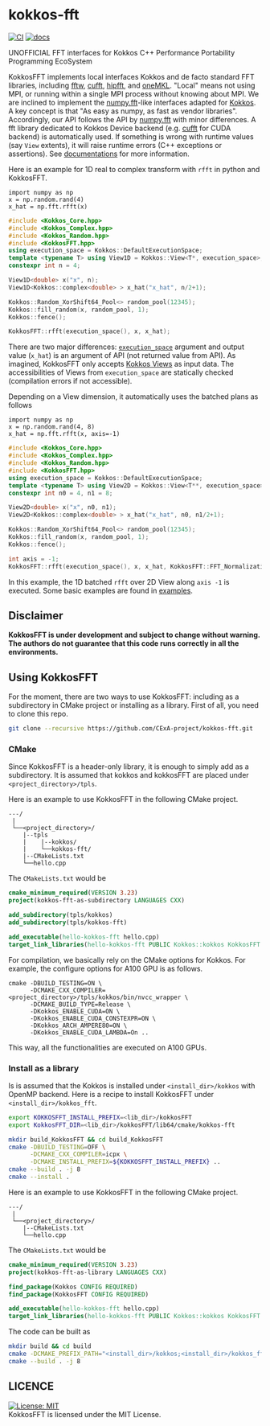 # kokkos-fft

[![CI](https://github.com/CExA-project/kokkos-fft/actions/workflows/build_test.yaml/badge.svg)](https://github.com/CExA-project/kokkos-fft/actions)
[![docs](https://readthedocs.org/projects/kokkosfft/badge/?version=latest)](https://kokkosfft.readthedocs.io/en/latest/?badge=latest)

UNOFFICIAL FFT interfaces for Kokkos C++ Performance Portability Programming EcoSystem

KokkosFFT implements local interfaces Kokkos and de facto standard FFT libraries, including [fftw](http://www.fftw.org), [cufft](https://developer.nvidia.com/cufft), [hipfft](https://github.com/ROCm/hipFFT), and [oneMKL](https://spec.oneapi.io/versions/latest/elements/oneMKL/source/index.html). "Local" means not using MPI, or running within a single MPI process without knowing about MPI. We are inclined to implement the [numpy.fft](https://numpy.org/doc/stable/reference/routines.fft.html)-like interfaces adapted for [Kokkos](https://github.com/kokkos/kokkos).
A key concept is that "As easy as numpy, as fast as vendor libraries". Accordingly, our API follows the API by [numpy.fft](https://numpy.org/doc/stable/reference/routines.fft.html) with minor differences. A fft library dedicated to Kokkos Device backend (e.g. [cufft](https://developer.nvidia.com/cufft) for CUDA backend) is automatically used. If something is wrong with runtime values (say `View` extents), it will raise runtime errors (C++ exceptions or assertions). See [documentations](https://kokkosfft.readthedocs.io/) for more information. 

Here is an example for 1D real to complex transform with `rfft` in python and KokkosFFT.
```python3
import numpy as np
x = np.random.rand(4)
x_hat = np.fft.rfft(x)
```

```C++
#include <Kokkos_Core.hpp>
#include <Kokkos_Complex.hpp>
#include <Kokkos_Random.hpp>
#include <KokkosFFT.hpp>
using execution_space = Kokkos::DefaultExecutionSpace;
template <typename T> using View1D = Kokkos::View<T*, execution_space>;
constexpr int n = 4;

View1D<double> x("x", n);
View1D<Kokkos::complex<double> > x_hat("x_hat", n/2+1);

Kokkos::Random_XorShift64_Pool<> random_pool(12345);
Kokkos::fill_random(x, random_pool, 1);
Kokkos::fence();

KokkosFFT::rfft(execution_space(), x, x_hat);
```

There are two major differences: [`execution_space`](https://kokkos.org/kokkos-core-wiki/API/core/execution_spaces.html) argument and output value (`x_hat`) is an argument of API (not returned value from API). As imagined, KokkosFFT only accepts [Kokkos Views](https://kokkos.org/kokkos-core-wiki/API/core/View.html) as input data. The accessibilities of Views from `execution_space` are statically checked (compilation errors if not accessible).

Depending on a View dimension, it automatically uses the batched plans as follows
```python3
import numpy as np
x = np.random.rand(4, 8)
x_hat = np.fft.rfft(x, axis=-1)
```

```C++
#include <Kokkos_Core.hpp>
#include <Kokkos_Complex.hpp>
#include <Kokkos_Random.hpp>
#include <KokkosFFT.hpp>
using execution_space = Kokkos::DefaultExecutionSpace;
template <typename T> using View2D = Kokkos::View<T**, execution_space>;
constexpr int n0 = 4, n1 = 8;

View2D<double> x("x", n0, n1);
View2D<Kokkos::complex<double> > x_hat("x_hat", n0, n1/2+1);

Kokkos::Random_XorShift64_Pool<> random_pool(12345);
Kokkos::fill_random(x, random_pool, 1);
Kokkos::fence();

int axis = -1;
KokkosFFT::rfft(execution_space(), x, x_hat, KokkosFFT::FFT_Normalization::BACKWARD, axis); // FFT along -1 axis and batched along 0th axis
```

In this example, the 1D batched `rfft` over 2D View along `axis -1` is executed. Some basic examples are found in [examples](https://github.com/CExA-project/kokkos-fft/tree/main/examples).

## Disclaimer
**KokkosFFT is under development and subject to change without warning. The authors do not guarantee that this code runs correctly in all the environments.**

## Using KokkosFFT
For the moment, there are two ways to use KokkosFFT: including as a subdirectory in CMake project or installing as a library. First of all, you need to clone this repo.
```bash
git clone --recursive https://github.com/CExA-project/kokkos-fft.git
```

### CMake
Since KokkosFFT is a header-only library, it is enough to simply add as a subdirectory. It is assumed that kokkos and kokkosFFT are placed under `<project_directory>/tpls`.

Here is an example to use KokkosFFT in the following CMake project.
```
---/
 |
 └──<project_directory>/
    |--tpls
    |    |--kokkos/
    |    └──kokkos-fft/
    |--CMakeLists.txt
    └──hello.cpp
```

The `CMakeLists.txt` would be
```CMake
cmake_minimum_required(VERSION 3.23)
project(kokkos-fft-as-subdirectory LANGUAGES CXX)

add_subdirectory(tpls/kokkos)
add_subdirectory(tpls/kokkos-fft)

add_executable(hello-kokkos-fft hello.cpp)
target_link_libraries(hello-kokkos-fft PUBLIC Kokkos::kokkos KokkosFFT::fft)
```

For compilation, we basically rely on the CMake options for Kokkos. For example, the configure options for A100 GPU is as follows.
```
cmake -DBUILD_TESTING=ON \
      -DCMAKE_CXX_COMPILER=<project_directory>/tpls/kokkos/bin/nvcc_wrapper \
      -DCMAKE_BUILD_TYPE=Release \
      -DKokkos_ENABLE_CUDA=ON \
      -DKokkos_ENABLE_CUDA_CONSTEXPR=ON \
      -DKokkos_ARCH_AMPERE80=ON \
      -DKokkos_ENABLE_CUDA_LAMBDA=On ..
```
This way, all the functionalities are executed on A100 GPUs.

### Install as a library
Is is assumed that the Kokkos is installed under `<install_dir>/kokkos` with OpenMP backend. Here is a recipe to install KokkosFFT under `<install_dir>/kokkos_fft`.

```bash
export KOKKOSFFT_INSTALL_PREFIX=<lib_dir>/kokkosFFT
export KokkosFFT_DIR=<lib_dir>/kokkosFFT/lib64/cmake/kokkos-fft

mkdir build_KokkosFFT && cd build_KokkosFFT
cmake -DBUILD_TESTING=OFF \
      -DCMAKE_CXX_COMPILER=icpx \
      -DCMAKE_INSTALL_PREFIX=${KOKKOSFFT_INSTALL_PREFIX} ..
cmake --build . -j 8
cmake --install .
```

Here is an example to use KokkosFFT in the following CMake project.
```
---/
 |
 └──<project_directory>/
    |--CMakeLists.txt
    └──hello.cpp
```

The `CMakeLists.txt` would be
```CMake
cmake_minimum_required(VERSION 3.23)
project(kokkos-fft-as-library LANGUAGES CXX)

find_package(Kokkos CONFIG REQUIRED)
find_package(KokkosFFT CONFIG REQUIRED)

add_executable(hello-kokkos-fft hello.cpp)
target_link_libraries(hello-kokkos-fft PUBLIC Kokkos::kokkos KokkosFFT::fft)
```

The code can be built as
```bash
mkdir build && cd build
cmake -DCMAKE_PREFIX_PATH="<install_dir>/kokkos;<install_dir>/kokkos_fft" ..
cmake --build . -j 8
```

## LICENCE
[![License: MIT](https://img.shields.io/badge/License-MIT-yellow.svg)](https://opensource.org/licenses/MIT)  
KokkosFFT is licensed under the MIT License.
